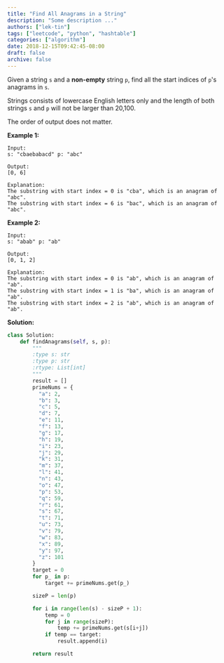 ```yaml
---
title: "Find All Anagrams in a String"
description: "Some description ..."
authors: ["lek-tin"]
tags: ["leetcode", "python", "hashtable"]
categories: ["algorithm"]
date: 2018-12-15T09:42:45-08:00
draft: false
archive: false
---
```

Given a string `s` and a **non-empty** string `p`, find all the start indices of `p`'s anagrams in `s`.

Strings consists of lowercase English letters only and the length of both strings `s` and `p` will not be larger than 20,100.

The order of output does not matter.

**Example 1:**
```
Input:
s: "cbaebabacd" p: "abc"

Output:
[0, 6]

Explanation:
The substring with start index = 0 is "cba", which is an anagram of "abc".
The substring with start index = 6 is "bac", which is an anagram of "abc".
```
**Example 2:**
```
Input:
s: "abab" p: "ab"

Output:
[0, 1, 2]

Explanation:
The substring with start index = 0 is "ab", which is an anagram of "ab".
The substring with start index = 1 is "ba", which is an anagram of "ab".
The substring with start index = 2 is "ab", which is an anagram of "ab".
```
**Solution:**
```python
class Solution:
    def findAnagrams(self, s, p):
        """
        :type s: str
        :type p: str
        :rtype: List[int]
        """
        result = []
        primeNums = {
          "a": 2,
          "b": 3,
          "c": 5,
          "d": 7,
          "e": 11,
          "f": 13,
          "g": 17,
          "h": 19,
          "i": 23,
          "j": 29,
          "k": 31,
          "m": 37,
          "l": 41,
          "n": 43,
          "o": 47,
          "p": 53,
          "q": 59,
          "r": 61,
          "s": 67,
          "t": 71,
          "u": 73,
          "v": 79,
          "w": 83,
          "x": 89,
          "y": 97,
          "z": 101
        }
        target = 0
        for p_ in p:
            target += primeNums.get(p_)

        sizeP = len(p)

        for i in range(len(s) - sizeP + 1):
            temp = 0
            for j in range(sizeP):
                temp += primeNums.get(s[i+j])
            if temp == target:
                result.append(i)

        return result
```